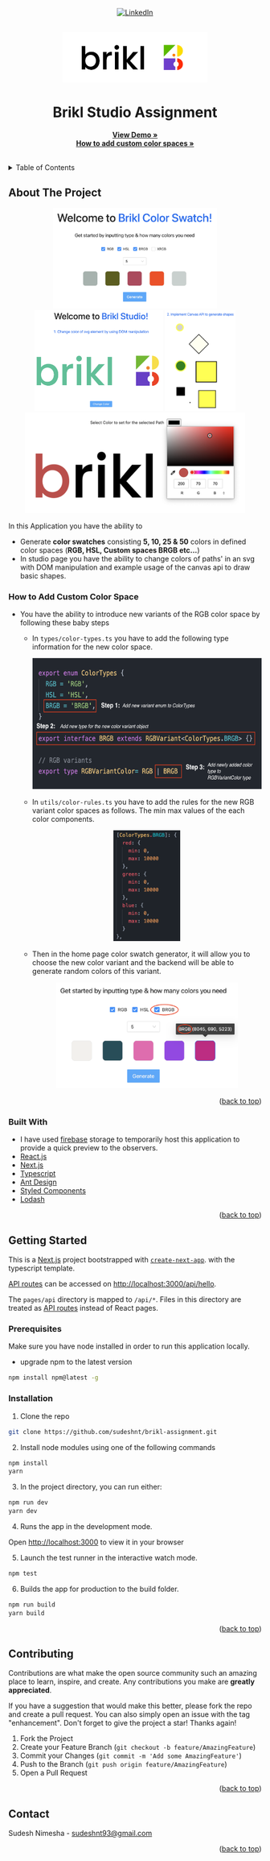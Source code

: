 <div id="top"></div>
<div align="center">

[![LinkedIn][linkedin-shield]][linkedin-url]

</div>

<!-- PROJECT LOGO -->
<br />
<div align="center">
  <a href="https://amity-delivery-service.web.app">
    <img src="public/brikl-logo.svg" alt="Logo" height="100">
  </a>
  <h1 align="center">Brikl Studio Assignment</h1>
  <p align="center">
    <a href="https://amity-delivery-service.web.app"><strong>View Demo »</strong></a>
    <br />
    <a href="#how-to-add-custom-color-space"><strong>How to add custom color spaces »</strong></a>
    <br />
    <br />
  </p>
</div>
<!-- TABLE OF CONTENTS -->
<details>
  <summary>Table of Contents</summary>
  <ol>
    <li>
      <a href="#about-the-project">About The Project</a>
      <ul>
        <li><a href="#how-to-add-custom-color-space">How to add custom color space</a></li>
        <li><a href="#built-with">Built With</a></li>
      </ul>
    </li>
    <li>
      <a href="#getting-started">Getting Started</a>
      <ul>
        <li><a href="#prerequisites">Prerequisites</a></li>
        <li><a href="#installation">Installation</a></li>
      </ul>
    </li>
    <li><a href="#contributing">Contributing</a></li>
    <li><a href="#contact">Contact</a></li>
  </ol>
</details>

<!-- ABOUT THE PROJECT -->

## About The Project

<div align="center">
  <img src="public/screenshots/1.png" alt="Logo" height="200">
  <img src="public/screenshots/2.png" alt="Logo" height="200">
  <img src="public/screenshots/3.png" alt="Logo" height="200">
  <img src="public/screenshots/4.png" alt="Logo" height="200">
</div>

In this Application you have the ability to

- Generate **color swatches** consisting **5, 10, 25 & 50** colors in defined color spaces (**RGB, HSL, Custom spaces BRGB etc...**)
- In studio page you have the ability to change colors of paths' in an svg with DOM manipulation and example usage of the canvas api to draw basic shapes.

### How to Add Custom Color Space

- You have the ability to introduce new variants of the RGB color space by following these baby steps
  - In ```types/color-types.ts``` you have to add the following type information for the new color space.
    <div align="center">
      <img src="public/screenshots/5.png" alt="Logo" height="260">
    </div>

  - In ```utils/color-rules.ts``` you have to add the rules for the new RGB variant color spaces as follows. The min max values of the each color components.
    <div align="center">
      <img src="public/screenshots/6.png" alt="Logo" height="220">
    </div>

  - Then in the home page color swatch generator, it will allow you to choose the new color variant and the backend will be able to generate random colors of this variant.
    <div align="center">
      <img src="public/screenshots/7.png" alt="Logo" height="210">
    </div>

<p align="right">(<a href="#top">back to top</a>)</p>

### Built With

- I have used [firebase](https://firebase.google.com/) storage to temporarily host this application to provide a quick preview to the observers.
- [React.js](https://reactjs.org/)
- [Next.js](https://nextjs.org/docs)
- [Typescript](https://www.typescriptlang.org/)
- [Ant Design](https://ant.design/)
- [Styled Components](https://styled-components.com/)
- [Lodash](https://lodash.com/)

<p align="right">(<a href="#top">back to top</a>)</p>

<!-- GETTING STARTED -->

## Getting Started

This is a [Next.js](https://nextjs.org/) project bootstrapped with [`create-next-app`](https://github.com/vercel/next.js/tree/canary/packages/create-next-app). with the typescript template.

[API routes](https://nextjs.org/docs/api-routes/introduction) can be accessed on [http://localhost:3000/api/hello](http://localhost:3000/api/hello).

The `pages/api` directory is mapped to `/api/*`. Files in this directory are treated as [API routes](https://nextjs.org/docs/api-routes/introduction) instead of React pages.

### Prerequisites

Make sure you have node installed in order to run this application locally.

- upgrade npm to the latest version

```sh
npm install npm@latest -g
```

### Installation

1. Clone the repo

```sh
git clone https://github.com/sudeshnt/brikl-assignment.git
```

2. Install node modules using one of the following commands

```sh
npm install
yarn
```

3. In the project directory, you can run either:

```js
npm run dev
yarn dev
```

4. Runs the app in the development mode.

Open [http://localhost:3000](http://localhost:3000) to view it in your browser

5. Launch the test runner in the interactive watch mode.

```js
npm test
```

6. Builds the app for production to the build folder.

```js
npm run build
yarn build
```

<p align="right">(<a href="#top">back to top</a>)</p>

<!-- CONTRIBUTING -->

## Contributing

Contributions are what make the open source community such an amazing place to learn, inspire, and create. Any contributions you make are **greatly appreciated**.

If you have a suggestion that would make this better, please fork the repo and create a pull request. You can also simply open an issue with the tag "enhancement".
Don't forget to give the project a star! Thanks again!

1. Fork the Project
2. Create your Feature Branch (`git checkout -b feature/AmazingFeature`)
3. Commit your Changes (`git commit -m 'Add some AmazingFeature'`)
4. Push to the Branch (`git push origin feature/AmazingFeature`)
5. Open a Pull Request
<p align="right">(<a href="#top">back to top</a>)</p>

<!-- CONTACT -->
## Contact

Sudesh Nimesha - sudeshnt93@gmail.com

<p align="right">(<a href="#top">back to top</a>)</p>

<!-- MARKDOWN LINKS & IMAGES -->
<!-- https://www.markdownguide.org/basic-syntax/#reference-style-links -->

[linkedin-shield]: https://img.shields.io/badge/-LinkedIn-black.svg?style=for-the-badge&logo=linkedin&colorB=555
[linkedin-url]: https://www.linkedin.com/in/sudeshnt
